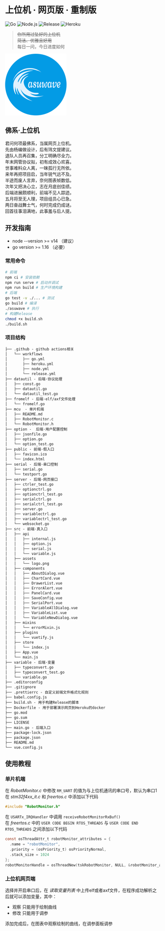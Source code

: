 # 上位机 · 网页版 · 重制版

![Go](https://github.com/scutrobotlab/asuwave/workflows/Go/badge.svg) ![Node.js](https://github.com/scutrobotlab/asuwave/workflows/Node.js/badge.svg) ![Release](https://github.com/scutrobotlab/asuwave/workflows/Release/badge.svg) ![Heroku](https://github.com/scutrobotlab/asuwave/workflows/Heroku/badge.svg)

>~~你所用过坠好的上位机~~  
>~~简洁、优雅且好用~~  
>每日一问，今日进度如何

![logo](src/assets/logo.png)

## 佛系·上位机

君问何项最佛系，当属网页上位机。  
先由杨编做设计，后有玮文提建议。  
退队人员再召集，分工明确尽全力。  
年末网管协议拟，初有成效心欢喜。  
世事难料众人离，一昧孤行无所依。  
来年再把项目启，当年锐气远不及。  
半途而废人言弃，奈何图表帧数低。  
次年又把决心立，志在月底创佳绩。  
后端进展颇顺利，前端不见人踪迹。  
五月将至无人理，项目组员心已急。  
两日奋战舞士气，何时完成仍成谜。  
回首往事泪满地，此事羞与后人提。  

## 开发指南

* node --version >= v14 （建议）  
* go version >= 1.16 （必要）  

### 常用命令
```bash
# 前端
npm ci # 安装依赖
npm run serve # 启动并调试
npm run build # 生产环境构建
# 后端
go test -v ./... # 测试
go build # 编译
./asuwave # 执行
# 构建Release
chmod +x build.sh
./build.sh
```

### 项目结构
```
├── .github - github actions相关
│   └── workflows
│       ├── go.yml
│       ├── heroku.yml
│       ├── node.yml
│       └── release.yml
├── datautil - 后端·协议处理
│   ├── const.go
│   ├── datautil.go
│   └── datautil_test.go
├── fromelf - 后端·elf/axf文件处理
│   └── fromelf.go
├── mcu  - 单片机端
│   ├── README.md
│   ├── RobotMonitor.c
│   └── RobotMonitor.h
├── option -  后端·用户配置控制
│   ├── jsonfile.go
│   ├── option.go
│   └── option_test.go
├── public - 前端·假入口
│   ├── favicon.ico
│   └── index.html
├── serial - 后端·串口控制
│   ├── serial.go
│   └── testport.go
├── server - 后端·网页接口
│   ├── ctrler_test.go
│   ├── optionctrl.go
│   ├── optionctrl_test.go
│   ├── serialctrl.go
│   ├── serialctrl_test.go
│   ├── server.go
│   ├── variablectrl.go
│   ├── variablectrl_test.go
│   └── websocket.go
├── src - 前端·真入口
│   ├── api
│   │   ├── internal.js
│   │   ├── option.js
│   │   ├── serial.js
│   │   └── variable.js
│   ├── assets
│   │   └── logo.png
│   ├── components
│   │   ├── AboutDialog.vue
│   │   ├── ChartCard.vue
│   │   ├── DrawerList.vue
│   │   ├── ErrorAlert.vue
│   │   ├── PanelCard.vue
│   │   ├── SaveConfig.vue
│   │   ├── SerialPort.vue
│   │   ├── VariableAllDialog.vue
│   │   ├── VariableList.vue
│   │   └── VariableNewDialog.vue
│   ├── mixins
│   │   └── errorMixin.js
│   ├── plugins
│   │   └── vuetify.js
│   ├── store
│   │   └── index.js
│   ├── App.vue
│   └── main.js
├── variable - 后端·变量
│   ├── typeconvert.go
│   ├── typeconvert_test.go
│   └── variable.go
├── .editorconfig
├── .gitignore
├── .prettierrc - 自定义前端文件格式化规则
├── babel.config.js
├── build.sh - 用于构建Release的脚本
├── Dockerfile - 用于部署演示网页到Heroku的docker
├── go.mod
├── go.sum
├── LICENSE
├── main.go - 后端入口
├── package-lock.json
├── package.json
├── README.md
└── vue.config.js
```

## 使用教程

### 单片机端
在 *RobotMonitor.c* 中修改 `RM_UART` 的值为与上位机通讯的串口号，默认为串口1  
在 *stm32f4xx_it.c* 和 *freertos.c* 中添加以下代码  
```C
#include "RobotMonitor.h"
```
在 `USARTx_IRQHandler` 中调用 `receiveRobotMonitorRxBuf()`  
在 *freertos.c* 中的 `USER CODE BEGIN RTOS_THREADS` 与 `USER CODE END RTOS_THREADS` 之间添加以下代码  
```C
const osThreadAttr_t robotMonitor_attributes = {
  .name = "robotMonitor",
  .priority = (osPriority_t) osPriorityNormal,
  .stack_size = 1024
};
robotMonitorHandle = osThreadNew(tskRobotMonitor, NULL, &robotMonitor_attributes);
```

### 上位机网页端
选择并开启串口后，在 *读取变量列表* 中上传elf或者axf文件，在程序成功解析之后就可以添加变量，其中：  

* 观察 只能用于绘制曲线  
* 修改 只能用于调参  

添加完成后，在图表中观察绘制的曲线，在调参面板调参  
